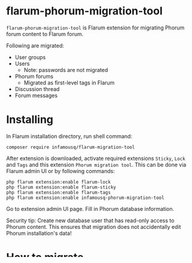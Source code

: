 # flarum-phorum-migration-tool

`flarum-phorum-migration-tool` is Flarum extension for migrating Phorum forum content to Flarum forum.

Following are migrated:
* User groups
* Users
	* Note: passwords are not migrated
* Phorum forums
	* Migrated as first-level tags in Flarum
* Discussion thread
* Forum messages

# Installing

In Flarum installation directory, run shell command:

```
composer require infamousq/flarum-migration-tool
```

After extension is downloaded, activate required extensions `Sticky`, `Lock` and `Tags` and this extension `Phorum migration tool`. This can be done via Flarum admin UI or by following commands:

```
php flarum extension:enable flarum-lock
php flarum extension:enable flarum-sticky
php flarum extension:enable flarum-tags
php flarum extension:enable infamousq-phorum-migration-tool
```

Go to extension admin UI page. Fill in Phorum database information.

Security tip: Create new database user that has read-only access to Phorum content. This ensures that migration does not accidentally edit Phorum installation's data!

# How to migrate

In Flarum installation directory, run shell command:

`php flarum phorum:migrate`

Migration takes a while.

## Steps after migration

* Edit user groups, mark those that you wish to hide from public
* Mark tags as hidden in Flarum admin UI
* Migrated users can use password reset tool to update their passwords.

# Undoing migration

Warning: Any migrated content is deleted when undoing migration! This includes user groups and users!
